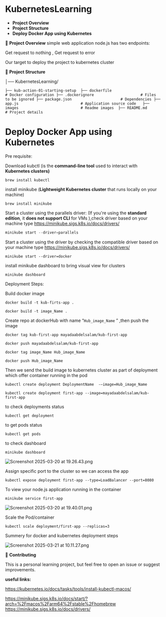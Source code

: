 # KubernetesLearning
- **Project Overview**
- **Project Structure**
- **Deploy Docker App using Kubernetes**

📌 **Project Overview** simple web application node.js has two endpoints:

 Get request to nothing , Get request to error

 Our target to deploy the project to kubernetes cluster 

📂 **Project Structure**

│── KubernetesLearning/

`├── kub-action-01-starting-setup 
 ├── dockerfile                        # Docker configuration
 ├── .dockerignore                     # Files to be ignored
 ├── package.json                      # Dependencies
 ├── app.js                            # Application source code  
 ├── images                            # Readme images 
├── README.md                          # Project details`

# **Deploy Docker App using Kubernetes**

 Pre requisite:

Download kubctl (is the **command-line tool** used to interact with **Kubernetes clusters)**

`brew install kubectl`

install minikube (**Lightweight Kubernetes cluster** that runs locally on your machine)

`brew install minikube`

Start a cluster using the parallels driver: (If you're using the **standard edition**, it **does not support CLI** for VMs ),check driver based on your machine type 
https://minikube.sigs.k8s.io/docs/drivers/

```jsx
minikube start --driver=parallels
```

Start a cluster using the driver by checking the compatible driver based on your machine type 
https://minikube.sigs.k8s.io/docs/drivers/

```
minikube start --driver=docker
```

install minikube dashboard to bring visual view for clusters

`minikube dashboard` 

Deployment Steps:

Build docker image 

`docker build -t kub-firts-app .`

`docker build -t image_Name .`

Create repo at dockerHub with name “`Hub_image_Name` ” ,then push the image 

`docker tag kub-first-app mayadaabdelsalam/kub-first-app` 

`docker push mayadaabdelsalam/kub-first-app`

`docker tag image_Name Hub_image_Name` 

`docker push Hub_image_Name` 

Then we send the build image to kubernetes cluster as part of deployment which offer container running in the pod 

`kubectl create deployment DeploymentName  -—image=Hub_image_Name`

`kubectl create deployment first-app --image=mayadaabdelsalam/kub-first-app` 

to check deployments status

`kubectl get deployment`

to get pods status 

`kubectl get pods`

to check dashboard 

 `minikube dashboard`

![Screenshot 2025-03-20 at 19.26.43.png](attachment:b2a145e3-9c12-46c8-a9b6-1709f99610c6:Screenshot_2025-03-20_at_19.26.43.png)

Assign specific port to the cluster so we can access the app

 `kubectl expose deployment first-app --type=LoadBalancer --port=8080`

To view your node.js application running in the container 

 `minikube service first-app`

![Screenshot 2025-03-20 at 19.40.01.png](attachment:8e68c853-6f0b-4ecc-9e1a-c21715c413cc:Screenshot_2025-03-20_at_19.40.01.png)

Scale the Pod/container 

`kubectl scale deployment/first-app --replicas=3`

Summery for docker and kubernetes deployment steps

![Screenshot 2025-03-21 at 10.11.27.png](attachment:8116e391-4d0f-4eb3-9e71-5ec8f7402f99:Screenshot_2025-03-21_at_10.11.27.png)

🌟 **Contributing**

This is a personal learning project, but feel free to open an issue or suggest improvements.

**useful links:**

https://kubernetes.io/docs/tasks/tools/install-kubectl-macos/

https://minikube.sigs.k8s.io/docs/start/?arch=%2Fmacos%2Farm64%2Fstable%2Fhomebrew
https://minikube.sigs.k8s.io/docs/drivers/
